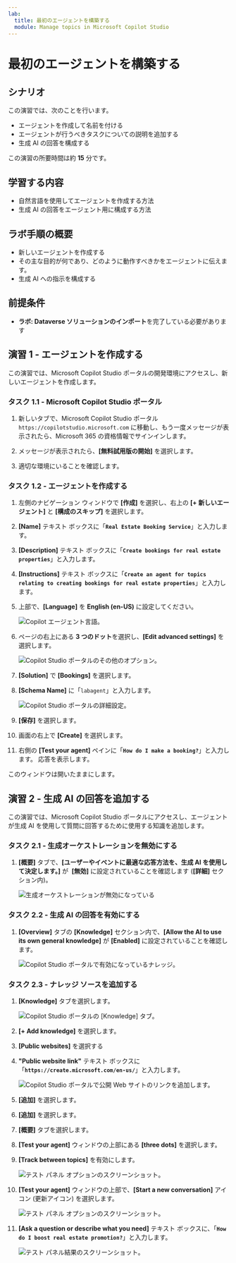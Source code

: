 ```yaml
---
lab:
  title: 最初のエージェントを構築する
  module: Manage topics in Microsoft Copilot Studio
---
```


# 最初のエージェントを構築する

## シナリオ

この演習では、次のことを行います。

- エージェントを作成して名前を付ける
- エージェントが行うべきタスクについての説明を追加する
- 生成 AI の回答を構成する

この演習の所要時間は約 **15** 分です。

## 学習する内容

- 自然言語を使用してエージェントを作成する方法
- 生成 AI の回答をエージェント用に構成する方法

## ラボ手順の概要

- 新しいエージェントを作成する
- その主な目的が何であり、どのように動作すべきかをエージェントに伝えます。
- 生成 AI への指示を構成する
  
## 前提条件

- **ラボ: Dataverse ソリューションのインポート**を完了している必要があります

## 演習 1 - エージェントを作成する

この演習では、Microsoft Copilot Studio ポータルの開発環境にアクセスし、新しいエージェントを作成します。

### タスク 1.1 - Microsoft Copilot Studio ポータル

1. 新しいタブで、Microsoft Copilot Studio ポータル `https://copilotstudio.microsoft.com` に移動し、もう一度メッセージが表示されたら、Microsoft 365 の資格情報でサインインします。

1. メッセージが表示されたら、**[無料試用版の開始]** を選択します。

1. 適切な環境にいることを確認します。

### タスク 1.2 - エージェントを作成する

1. 左側のナビゲーション ウィンドウで **[作成]** を選択し、右上の **[+ 新しいエージェント]** と **[構成のスキップ]** を選択します。

1. **[Name]** テキスト ボックスに「**`Real Estate Booking Service`**」と入力します。

1. **[Description]** テキスト ボックスに「**`Create bookings for real estate properties`**」と入力します。

1. **[Instructions]** テキスト ボックスに「**`Create an agent for topics relating to creating bookings for real estate properties`**」と入力します。

1. 上部で、**[Language]** を **English (en-US)** に設定してください。

    ![Copilot エージェント言語。](../media/copilot-agent-language.png)

1. ページの右上にある **3 つのドット**を選択し、**[Edit advanced settings]** を選択します。

    ![Copilot Studio ポータルのその他のオプション。](../media/copilot-studio-more-options-2.png)

1. **[Solution]** で **[Bookings]** を選択します。

1. **[Schema Name]** に「`labagent`」と入力します。

    ![Copilot Studio ポータルの詳細設定。](../media/copilot-studio-advanced-settings.png)

1. **[保存]** を選択します。

1. 画面の右上で **[Create]** を選択します。

1. 右側の **[Test your agent]** ペインに「**`How do I make a booking?`**」と入力します。 応答を表示します。

このウィンドウは開いたままにします。

## 演習 2 - 生成 AI の回答を追加する

この演習では、Microsoft Copilot Studio ポータルにアクセスし、エージェントが生成 AI を使用して質問に回答するために使用する知識を追加します。

### タスク 2.1 - 生成オーケストレーションを無効にする

1. **[概要]** タブで、**[ユーザーやイベントに最適な応答方法を、生成 AI を使用して決定します。]** が  **[無効]** に設定されていることを確認します (**[詳細]** セクション内)。

    ![生成オーケストレーションが無効になっている](../media/settings-generative-ai-1.png)

### タスク 2.2 - 生成 AI の回答を有効にする

1. **[Overview]** タブの **[Knowledge]** セクション内で、**[Allow the AI to use its own general knowledge]** が **[Enabled]** に設定されていることを確認します。

    ![Copilot Studio ポータルで有効になっているナレッジ。](../media/knowledge-enabled.png)

### タスク 2.3 - ナレッジ ソースを追加する

1. **[Knowledge]** タブを選択します。

    ![Copilot Studio ポータルの [Knowledge] タブ。](../media/knowledge-tab.png)

1. **[+ Add knowledge]** を選択します。

1. **[Public websites]** を選択する

1. **"Public website link"** テキスト ボックスに「**`https://create.microsoft.com/en-us/`**」と入力します。

    ![Copilot Studio ポータルで公開 Web サイトのリンクを追加します。](../media/add-website-knowledge-source.png)

1. **[追加]** を選択します。

1. **[追加]** を選択します。

1. **[概要]** タブを選択します。

1. **[Test your agent]** ウィンドウの上部にある **[three dots]** を選択します。

1. **[Track between topics]** を有効にします。

    ![テスト パネル オプションのスクリーンショット。](../media/test-pane-options.png)

1. **[Test your agent]** ウィンドウの上部で、**[Start a new conversation]** アイコン (更新アイコン) を選択します。

    ![テスト パネル オプションのスクリーンショット。](../media/copilot-test-pane-start-new-conversation.png)

1. **[Ask a question or describe what you need]** テキスト ボックスに、「**`How do I boost real estate promotion?`**」と入力します。

    ![テスト パネル結果のスクリーンショット。](../media/test-pane-results.png)
